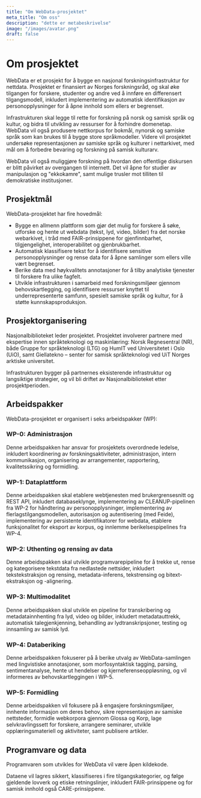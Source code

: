 ```yaml
---
title: "Om WebData-prosjektet"
meta_title: "Om oss"
description: "dette er metabeskrivelse"
image: "/images/avatar.png"
draft: false
---
```


# Om prosjektet
WebData er et prosjekt for å bygge en nasjonal forskningsinfrastruktur for nettdata. Prosjektet er finansiert av Norges forskningsråd, og skal øke tilgangen for forskere, studenter og andre ved å innføre en differensert tilgangsmodell, inkludert implementering av automatisk identifikasjon av personopplysninger for å åpne innhold som ellers er begrenset.

Infrastrukturen skal legge til rette for forskning på norsk og samisk språk og kultur, og bidra til utvikling av ressurser for å forhindre domenetap. WebData vil også produsere nettkorpus for bokmål, nynorsk og samiske språk som kan brukes til å bygge store språkmodeller. Videre vil prosjektet undersøke representasjonen av samiske språk og kulturer i nettarkivet, med mål om å forbedre bevaring og forskning på samisk kulturarv.

WebData vil også muliggjøre forskning på hvordan den offentlige diskursen er blitt påvirket av overgangen til internett. Det vil åpne for studier av manipulasjon og "ekkokamre", samt mulige trusler mot tilliten til demokratiske institusjoner.

## Prosjektmål
WebData-prosjektet har fire hovedmål:

- Bygge en allmenn plattform som gjør det mulig for forskere å søke, utforske og hente ut webdata (tekst, lyd, video, bilder) fra det norske webarkivet, i tråd med FAIR-prinsippene for gjenfinnbarhet, tilgjengelighet, interoperabilitet og gjenbrukbarhet.
- Automatisk klassifisere tekst for å identifisere sensitive personopplysninger og rense data for å åpne samlinger som ellers ville vært begrenset.
- Berike data med høykvalitets annotasjoner for å tilby analytiske tjenester til forskere fra ulike fagfelt.
- Utvikle infrastrukturen i samarbeid med forskningsmiljøer gjennom behovskartlegging, og identifisere ressurser knyttet til underrepresenterte samfunn, spesielt samiske språk og kultur, for å støtte kunnskapsproduksjon.

## Prosjektorganisering
Nasjonalbiblioteket leder prosjektet. Prosjektet involverer partnere med ekspertise innen språkteknologi og maskinlæring: Norsk Regnesentral (NR), både Gruppe for språkteknologi (LTG) og HumIT ved Universitetet i Oslo (UiO), samt Giellatekno – senter for samisk språkteknologi ved UiT Norges arktiske universitet.

Infrastrukturen bygger på partnernes eksisterende infrastruktur og langsiktige strategier, og vil bli driftet av Nasjonalbiblioteket etter prosjektperioden.

## Arbeidspakker
WebData-prosjektet er organisert i seks arbeidspakker (WP):

### WP-0: Administrasjon
Denne arbeidspakken har ansvar for prosjektets overordnede ledelse, inkludert koordinering av forskningsaktiviteter, administrasjon, intern kommunikasjon, organisering av arrangementer, rapportering, kvalitetssikring og formidling.

### WP-1: Dataplattform
Denne arbeidspakken skal etablere webtjenesten med brukergrensesnitt og REST API, inkludert databaseklynge, implementering av CLEANUP-pipelinen fra WP-2 for håndtering av personopplysninger, implementering av flerlagstilgangsmodellen, autorisasjon og autentisering (med Feide), implementering av persistente identifikatorer for webdata, etablere funksjonalitet for eksport av korpus, og innlemme berikelsespipelines fra WP-4.

### WP-2: Uthenting og rensing av data
Denne arbeidspakken skal utvikle programvarepipeline for å trekke ut, rense og kategorisere tekstdata fra nedlastede nettsider, inkludert tekstekstraksjon og rensing, metadata-inferens, tekstrensing og bitext-ekstraksjon og -alignering.

### WP-3: Multimodalitet
Denne arbeidspakken skal utvikle en pipeline for transkribering og metadatainnhenting fra lyd, video og bilder, inkludert metadatauttrekk, automatisk talegjenkjenning, behandling av lydtranskripsjoner, testing og innsamling av samisk lyd.

### WP-4: Databeriking
Denne arbeidspakken fokuserer på å berike utvalg av WebData-samlingen med lingvistiske annotasjoner, som morfosyntaktisk tagging, parsing, sentimentanalyse, hente ut hendelser og kjerneferenseoppløsning, og vil informeres av behovskartleggingen i WP-5.

### WP-5: Formidling
Denne arbeidspakken vil fokusere på å engasjere forskningsmiljøer, innhente informasjon om deres behov, sikre representasjon av samiske nettsteder, formidle webkorpora gjennom Glossa og Korp, lage selvkravlingssett for forskere, arrangere seminarer, utvikle opplæringsmateriell og aktiviteter, samt publisere artikler.

## Programvare og data
Programvaren som utvikles for WebData vil være åpen kildekode.

Dataene vil lagres sikkert, klassifiseres i fire tilgangskategorier, og følge gjeldende lovverk og etiske retningslinjer, inkludert FAIR-prinsippene og for samisk innhold også CARE-prinsippene.
